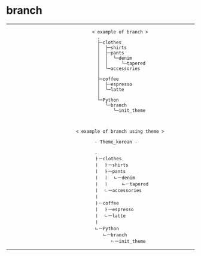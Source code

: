 # branch
***

                                    < example of branch >
                                      .                                              
                                      ├─clothes                                      
                                      │  ├─shirts                                    
                                      │  ├─pants                                     
                                      │  │  └─denim                                  
                                      │  │     └─tapered                             
                                      │  └─accessories                               
                                      │                                              
                                      ├─coffee                                       
                                      │  ├─espresso                                  
                                      │  └─latte                                     
                                      │                                              
                                      └─Python                                      
                                         └─branch                                    
                                            └─init_theme   
                                            
                   
                   
                              < example of branch using theme >
                                           
                                     - Theme_korean -
                                                                                       
                                     .                                               
                                     ㅏㅡclothes                                     
                                     ㅣ  ㅏㅡshirts                                  
                                     ㅣ  ㅏㅡpants                                   
                                     ㅣ  ㅣ  ㄴㅡdenim                               
                                     ㅣ  ㅣ     ㄴㅡtapered                          
                                     ㅣ  ㄴㅡaccessories                             
                                     ㅣ                                              
                                     ㅏㅡcoffee                                      
                                     ㅣ  ㅏㅡespresso                                
                                     ㅣ  ㄴㅡlatte                                   
                                     ㅣ                                              
                                     ㄴㅡPython                                      
                                        ㄴㅡbranch                                   
                                           ㄴㅡinit_theme 
                                           
***
